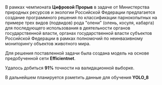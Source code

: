 В рамках чемпионата **Цифровой Прорыв** в задаче от Министерства природных ресурсов и экологии Российской Федерации предлагается создание программного решения по классификации парнокопытных на примере трех видов (подвидов) рода "олени" (олень, косуля, кабарга) для последующего использования в деятельности органов государственной власти, органах государственной власти субъектов Российской Федерации в рамках полномочий по неинвазивному мониторингу объектов животного мира.

Для решения поставленной задачи была создана модель на основе предобученной сети **Efficientnet**.

Удалось добиться **91%** точности на валидационной выборке.

В дальнейшем планируется рзметить данные для обучения **YOLO_8**
